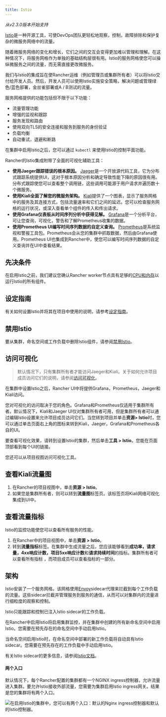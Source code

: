 ```yaml
---
title: Istio
---
```


_从v2.3.0版本开始支持_

[Istio](https://istio.io/)是一种开源工具，可使DevOps团队更轻松地观察，控制，故障排除和保护复杂的微服务网络中的流量。

随着微服务网络的变化和增长，它们之间的交互会变得更加难以管理和理解。在这种情况下，将服务网格作为单独的基础结构层很有用。Istio的服务网格使您可以操纵微服务之间的流量，而无需直接更改微服务。

我们与Istio的集成旨在使Rancher运维（例如管理员或集群所有者）可以将Istio交付给开发人员。然后，开发人员可以使用Istio实施安全策略，解决问题或管理绿色/蓝色部署，金丝雀部署或A / B测试的流量。

服务网格提供的功能包括但不限于以下功能：

- 流量管理功能
- 增强的监视和跟踪
- 服务发现和路由
- 使用双向TLS的安全连接和服务到服务的身份验证
- 负载均衡
- 自动重试，退避和断路

在集群中启用Istio之后，您可以通过 `kubectl` 来使用Istio的控制平面功能。

Rancher的Istio集成附带了全面的可视化辅助工具：

- **使用Jaeger跟踪错误的根本原因。** [Jaeger](https://www.jaegertracing.io/)是一个开放源代码工具，它为分布式跟踪系统提供UI，这对于根本原因分析和确定导致性能下降的原因很有用。分布式跟踪使您可以查看整个调用链，这些调用可能源于用户请求并遍历数十个微服务。
- **使用Kiali全面了解您的微服务架构。** [Kiali](https://www.kiali.io/)提供了一个图表，显示了服务网格中的服务及其连接方式，包括流量速率和它们之间的延迟。您可以检查服务网格的运行状况，或深入查看单个组件的传入和传出请求。
- **使用Grafana仪表板从时间序列分析中获得见解。** [Grafana](https://grafana.com/)是一个分析平台，可让您查询，可视化，警告和了解Prometheus收集的数据。
- **使用Prometheus UI编写时间序列数据的自定义查询。** [Prometheus](https://prometheus.io/)是系统监视和警报工具包。Prometheus会从您的集群中抓取数据，然后由Grafana使用。Prometheus UI也集成到Rancher中，使您可以编写时间序列数据的自定义查询并在UI中查看结果。

## 先决条件

在启用Istio之前，我们建议您确认Rancher worker节点具有足够的[CPU和内存](/docs/cluster-admin/tools/istio/resources)以运行Istio的所有组件。

## 设定指南

有关如何设置Istio并将其在项目中使用的说明，请参考[设定指南](/docs/cluster-admin/tools/istio/setup)。

## 禁用Istio

要从集群，命名空间或工作负载中删除Istio组件，请参阅[禁用Istio](/docs/cluster-admin/tools/istio/disabling-istio)。

## 访问可视化

> 默认情况下，只有集群所有者才能访问Jaeger和Kiali。关于如何允许项目成员访问它们的说明，请参阅[访问可视化](/docs/cluster-admin/tools/istio/rbac/#access-to-visualizations)。

在集群中设置Istio之后，Rancher UI中将提供Grafana，Prometheus，Jaeger和Kiali访问。

您对可视化的访问取决于您的角色。Grafana和Prometheus仅适用于集群所有者。默认情况下，Kiali和Jaeger UI仅对集群所有者可用，但是集群所有者可以通过编辑Istio设置来允许项目成员访问它们。当您转到项目并单击**资源> Istio**时，您可以通过单击页面右上角的图标来转到Kiali，Jaeger，Grafana和Prometheus各自的UI。

要查看可视化效果，请转到设置Istio的集群，然后单击**工具 > Istio**。您能在页面顶部看到每个UI的链接。

您还可以从项目视图访问可视化工具。

## 查看Kiali流量图

1. 在Rancher的项目视图中，单击**资源 > Istio**。
1. 如果您是集群所有者，则可以转到**流量图**标签页。该标签页将Kiali网络可视化集成到UI中。

## 查看流量指标

Istio的监控功能使您可以查看所有服务的性能。

1. 在Rancher中的项目视图中，单击**资源 > Istio**。
1. 转到**流量指标**标签。在集群中生成流量之后，您应该能够看到**成功率，请求量，4xx响应计数，项目5xx响应计数**和**请求持续时间**的指标。集群所有者可以查看所有指标 ，而项目成员可以查看指标的一部分。

## 架构

Istio安装了一个服务网格，该网格使用[Envoy](https://www.envoyproxy.io/learn/service-mesh)sidecar代理来拦截到每个工作负载的流量。这些sidecar拦截并管理服务到服务的通信，从而可以对集群内的流量进行细粒度的观察和控制。

Istio只能跟踪和控制已注入Istio sidecar的工作负载。

在Rancher中启用Istio将启用集群监控，并在集群中创建的所有新命名空间中启用Istio。您需要在预先存在的命名空间中手动启用Istio。

当命名空间启用Istio时，在命名空间中部署的新工作负载将自动具有Istio sidecar。您需要在预先存在的工作负载中手动启用Istio。

有关Istio sidecar的更多信息，请参阅[Istio文档](https://istio.io/docs/setup/kubernetes/additional-setup/sidecar-injection/)。

#### 两个入口

默认情况下，每个Rancher配置的集群都有一个NGINX ingress控制器，允许流量进入集群。要允许Istio接收外部流量，您需要为集群启用Istio ingress网关。结果是您的集群将有两个入口。

![在启用Istio的集群中，您可以有两个入口：默认的Nginx ingress控制器和默认的Istio控制器。](/img/rancher/istio-ingress.svg)
